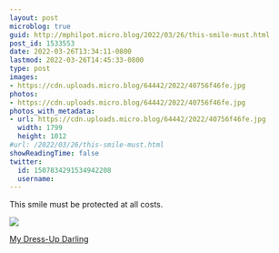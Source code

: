 ```yaml
---
layout: post
microblog: true
guid: http://mphilpot.micro.blog/2022/03/26/this-smile-must.html
post_id: 1533553
date: 2022-03-26T13:34:11-0800
lastmod: 2022-03-26T14:45:33-0800
type: post
images:
- https://cdn.uploads.micro.blog/64442/2022/40756f46fe.jpg
photos:
- https://cdn.uploads.micro.blog/64442/2022/40756f46fe.jpg
photos_with_metadata:
- url: https://cdn.uploads.micro.blog/64442/2022/40756f46fe.jpg
  width: 1799
  height: 1012
#url: /2022/03/26/this-smile-must.html
showReadingTime: false
twitter:
  id: 1507834291534942208
  username: 
---
```

This smile must be protected at all costs.

![](https://micro.markphilpot.com/uploads/2022/40756f46fe.jpg)

[My Dress-Up Darling](https://anilist.co/anime/132405/Sono-Bisque-Doll-wa-Koi-wo-Suru/)


